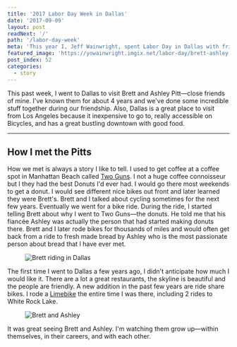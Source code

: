 ```yaml
---
title: '2017 Labor Day Week in Dallas'
date: '2017-09-09'
layout: post
readNext: '/'
path: '/labor-day-week'
meta: 'This year I, Jeff Wainwright, spent Labor Day in Dallas with friends.'
featured_image: 'https://yowainwright.imgix.net/labor-day/brett-ashley.jpg'
post_index: 52
categories:
  - story
---
```


This past week, I went to Dallas to visit Brett and Ashley Pitt—close friends of mine. I've known them for about 4 years and we've done some incredible stuff together during our friendship. Also, Dallas is a great place to visit from Los Angeles because it inexpensive to go to, really accessible on Bicycles, and has a great bustling downtown with good food.

---

## How I met the Pitts

How we met is always a story I like to tell. I used to get coffee at a coffee spot in Manhattan Beach called [Two Guns](https://www.twogunsespresso.com/). I not a huge coffee connoisseur but I they had the best Donuts I'd ever had. I would go there most weekends to get a donut. I would see different nice bikes out front and later learned they were Brett's. Brett and I talked about cycling sometimes for the next few years. Eventually we went for a bike ride. During the ride, I started telling Brett about why I went to Two Guns—the donuts. He told me that his fiancée Ashley was actually the person that had started making donuts there. Brett and I later rode bikes for thousands of miles and would often get back from a ride to fresh made bread by Ashley who is the most passionate person about bread that I have ever met.

<figure>
  <img src="https://yowainwright.imgix.net/labor-day/brett-riding.jpg?w=800&h=800&fit=crop&crop=focalpoint&auto=format" alt="Brett riding in Dallas" />
</figure>

The first time I went to Dallas a few years ago, I didn't anticipate how much I would like it. There are a lot a great restaurants, the skyline is beautiful and the people are friendly. A new addition in the past few years are ride share bikes. I rode a [Limebike](https://www.limebike.com/) the entire time I was there, including 2 rides to White Rock Lake.

<figure>
  <img src="https://yowainwright.imgix.net/labor-day/brett-ashley.jpg?w=800&h=800&fit=crop&crop=focalpoint&auto=format" alt="Brett and Ashley" />
</figure>

It was great seeing Brett and Ashley. I'm watching them grow up—within themselves, in their careers, and with each other.
